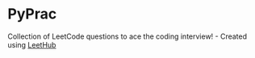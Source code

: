 # PyPrac
Collection of LeetCode questions to ace the coding interview! - Created using [LeetHub](https://github.com/QasimWani/LeetHub)

